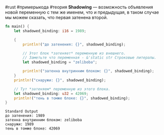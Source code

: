 #rust #примерыкода #теория 
**Shadowing** — возможность объявления новой переменную с тем же именем, что и предыдущая, в таком случае мы можем сказать, что первая затенена второй.

```rust
fn main() {
    let shadowed_binding: i16 = 1989;

    {
        println!("до затенения: {}", shadowed_binding);

        // Этот блок *затеняет* переменную из внешнего.
        // Заметьте что переменная - &'static str Строковые литералы.
        let shadowed_binding = "zeliboba";

        println!("затенна внутринним блоком: {}", shadowed_binding);
    }
    println!("снаружи: {}", shadowed_binding);

    // Тут *затеняем* переменную из этого блока.
    let shadowed_binding: u32 = 42069;
    println!("тень в томже блоке: {}", shadowed_binding);
}
```

```no-highlight
Standard Output
до затенения: 1989
затенна внутринним блоком: zeliboba
снаружи: 1989
тень в томже блоке: 42069
```